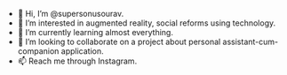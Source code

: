 - 👋 Hi, I’m @supersonusourav.
- 👀 I’m interested in augmented reality, social reforms using technology.
- 🌱 I’m currently learning almost everything.
- 💞️ I’m looking to collaborate on a project about personal assistant-cum-companion application.
- 📫 Reach me through Instagram.

<!---
supersonusourav/supersonusourav is a ✨ special ✨ repository because its `README.md` (this file) appears on your GitHub profile.
You can click the Preview link to take a look at your changes.
--->
